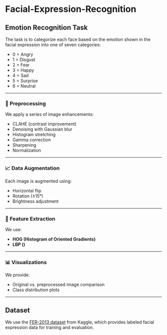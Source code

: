 # Facial-Expression-Recognition
## Emotion Recognition Task

The task is to categorize each face based on the emotion shown in the facial expression into one of seven categories:

- 0 = Angry  
- 1 = Disgust  
- 2 = Fear  
- 3 = Happy  
- 4 = Sad  
- 5 = Surprise  
- 6 = Neutral
  
---
### 🔧 Preprocessing

We apply a series of image enhancements:

* CLAHE (contrast improvement)
* Denoising with Gaussian blur
* Histogram stretching
* Gamma correction
* Sharpening
* Normalization

---

### 📈 Data Augmentation

Each image is augmented using:

* Horizontal flip
* Rotation (±15°)
* Brightness adjustment

---

### 🧠 Feature Extraction

We use:

* **HOG (Histogram of Oriented Gradients)**
* **LBP ()**


---

### 📊 Visualizations

We provide:

* Original vs. preprocessed image comparison
* Class distribution plots

---


## Dataset

We use the [FER-2013 dataset](https://www.kaggle.com/datasets/msambare/fer2013) from Kaggle, which provides labeled facial expression data for training and evaluation.
